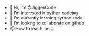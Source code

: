 - 👋 Hi, I’m @JiggenCode
- 👀 I’m interested in python codeing
- 🌱 I’m currently learning python code
- 💞️ I’m looking to collaborate on github
- 📫 How to reach me ...

<!---
JiggenCode/JiggenCode is a ✨ special ✨ repository because its `README.md` (this file) appears on your GitHub profile.
You can click the Preview link to take a look at your changes.
--->

